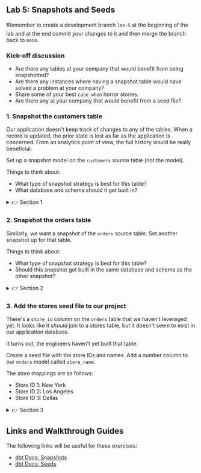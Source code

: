 ## Lab 5: Snapshots and Seeds

❗Remember to create a development branch `lab-5` at the beginning of the lab and at the end commit your changes to it and then merge the branch back to `main`.

### Kick-off discussion

* Are there any tables at your company that would benefit from being snapshotted?
* Are there any instances where having a snapshot table would have solved a problem at your company?
* Share some of your best `case when` horror stories.
* Are there any at your company that would benefit from a seed file?

### 1. Snapshot the customers table

Our application doesn't keep track of changes to any of the tables. When a record is updated, the prior state is lost as far as the application is concerned. From an analytics point of view, the full history would be really beneficial.

Set up a snapshot model on the `customers` source table (not the model).

Things to think about:
* What type of snapshot strategy is best for this table?
* What database and schema should it get built in?

<details>
  <summary>👉 Section 1</summary>

  (1) Create a file in the `snapshots/` directory called `customers_snapshot.sql` that contains the following code (replace `<initials>` with your initials):
  ```sql
    {% snapshot customers_snapshot %}

    {{
        config(
        target_database='analytics',
        target_schema='snapshots_<initials>',
        unique_key='id',

        strategy='check',
        check_cols = 'all',
        )
    }}

    select
      *
    from {{ source('ecomm', 'customers') }}

    {% endsnapshot %}
  ```
  (2) Execute `dbt snapshot` in the console at the bottom of your screen to make sure your snapshot run correctly.
</details>

### 2. Snapshot the orders table

Similarly, we want a snapshot of the `orders` source table. Set another snapshot up for that table.

Things to think about:
* What type of snapshot strategy is best for this table?
* Should this snapshot get built in the same database and schema as the other snapshot?

<details>
  <summary>👉 Section 2</summary>

  (1) Create a file in the `snapshots/` directory called `orders_snapshot.sql` that contains the following code (again, replace `<initials>` with your initials)):
  ```sql
    {% snapshot orders_snapshot %}

    {{
        config(
        target_database='analytics',
        target_schema='snapshots_<initials>',
        unique_key='id',

        strategy='timestamp',
        updated_at='_synced_at',
        )
    }}

    select
      *
    from {{ source('ecomm', 'orders') }}

    {% endsnapshot %}
  ```
  (2) Execute `dbt snapshot` in the console at the bottom of your screen to make sure your snapshots run correctly.
</details>

### 3. Add the stores seed file to our project

There's a `store_id` column on the `orders` table that we haven't leveraged yet. It looks like it _should_ join to a stores table, but it doesn't seem to exist in our application database.

It turns out, the engineers haven't yet built that table.

Create a seed file with the store IDs and names. Add a number column to our `orders` model called `store_name`.

The store mappings are as follows:

* Store ID 1: New York
* Store ID 2: Los Angeles
* Store ID 3: Dallas

<details>
  <summary>👉 Section 3</summary>

  (1) Create a file in the `seeds/` directory called `stores.csv` that contains the following data:
  ```csv
    store_id,store_name
    1,New York
    2,London
    3,Tokyo
  ```
  (2) Add a `schema.yml` file in the `seeds/` directory and document your `stores` seed there (see [example](https://docs.getdbt.com/faqs/tests/testing-seeds#example))
  (3) Execute `dbt seed` in the console at the bottom of your screen to make sure your seed uploads correctly.
  (4) You can now reference that data as `{{ ref('stores') }}`. Add code in your `orders` model that adds a `store_name` column.
  (5) Execute `dbt run -s orders` to make sure your updates run successfully.
</details>

## Links and Walkthrough Guides

The following links will be useful for these exercises:

* [dbt Docs: Snapshots](https://docs.getdbt.com/docs/building-a-dbt-project/snapshots/)
* [dbt Docs: Seeds](https://docs.getdbt.com/docs/building-a-dbt-project/seeds/)
